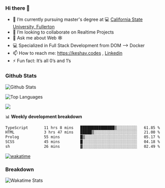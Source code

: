 ### Hi there 👋

- 🔭 I’m currently pursuing master's degree at 💻 [California State University, Fullerton](http://www.fullerton.edu/) 
- 👯 I’m looking to collaborate on Realtime Projects
- 💬 Ask me about Web 🕸
- 💻 Specialized in Full Stack Development from DOM --> Docker
- 📫 How to reach me: https://keshav.codes , [Linkedin](https://www.linkedin.com/in/keshavlingala/)
- ⚡ Fun fact: It’s all 0’s and 1’s

### Github Stats
![Github Stats](https://github-readme-stats.vercel.app/api?username=keshavlingala&count_private=true&show_icons=true&theme=radical)

![Top Languages](https://github-readme-stats.vercel.app/api/top-langs/?username=keshavlingala&show_icons=true&theme=radical)

![](https://komarev.com/ghpvc/?username=keshavlingala)

📊 **Weekly development breakdown**

<!--START_SECTION:waka-->

```txt
TypeScript       11 hrs 8 mins   ███████████████▒░░░░░░░░░   61.85 %
HTML             3 hrs 47 mins   █████▒░░░░░░░░░░░░░░░░░░░   21.00 %
Prolog           55 mins         █▒░░░░░░░░░░░░░░░░░░░░░░░   05.17 %
SCSS             45 mins         █░░░░░░░░░░░░░░░░░░░░░░░░   04.18 %
sh               26 mins         ▓░░░░░░░░░░░░░░░░░░░░░░░░   02.49 %
```

<!--END_SECTION:waka-->


[![wakatime](https://wakatime.com/badge/user/62bfdbc7-082c-40a7-b4bd-f9280d51aeed.svg)](https://wakatime.com/@62bfdbc7-082c-40a7-b4bd-f9280d51aeed)


### Breakdown

![Wakatime Stats](https://github-readme-stats.vercel.app/api/wakatime?username=keshavlingala)